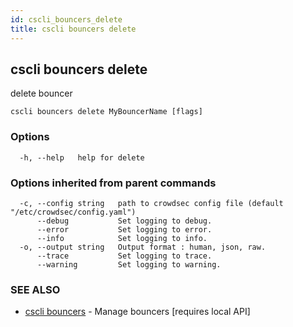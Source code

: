 ```yaml
---
id: cscli_bouncers_delete
title: cscli bouncers delete
---
```

## cscli bouncers delete

delete bouncer

```
cscli bouncers delete MyBouncerName [flags]
```

### Options

```
  -h, --help   help for delete
```

### Options inherited from parent commands

```
  -c, --config string   path to crowdsec config file (default "/etc/crowdsec/config.yaml")
      --debug           Set logging to debug.
      --error           Set logging to error.
      --info            Set logging to info.
  -o, --output string   Output format : human, json, raw.
      --trace           Set logging to trace.
      --warning         Set logging to warning.
```

### SEE ALSO

* [cscli bouncers](/docs/cscli/cscli_bouncers)	 - Manage bouncers [requires local API]

